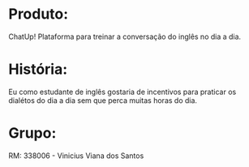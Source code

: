 # Produto:

ChatUp! Plataforma para treinar a conversação do inglês no dia a dia.

# História:

Eu como estudante de inglês gostaria de incentivos para praticar os dialétos do dia a dia sem que perca muitas horas do dia.

# Grupo:

RM: 338006 - Vinicius Viana dos Santos
